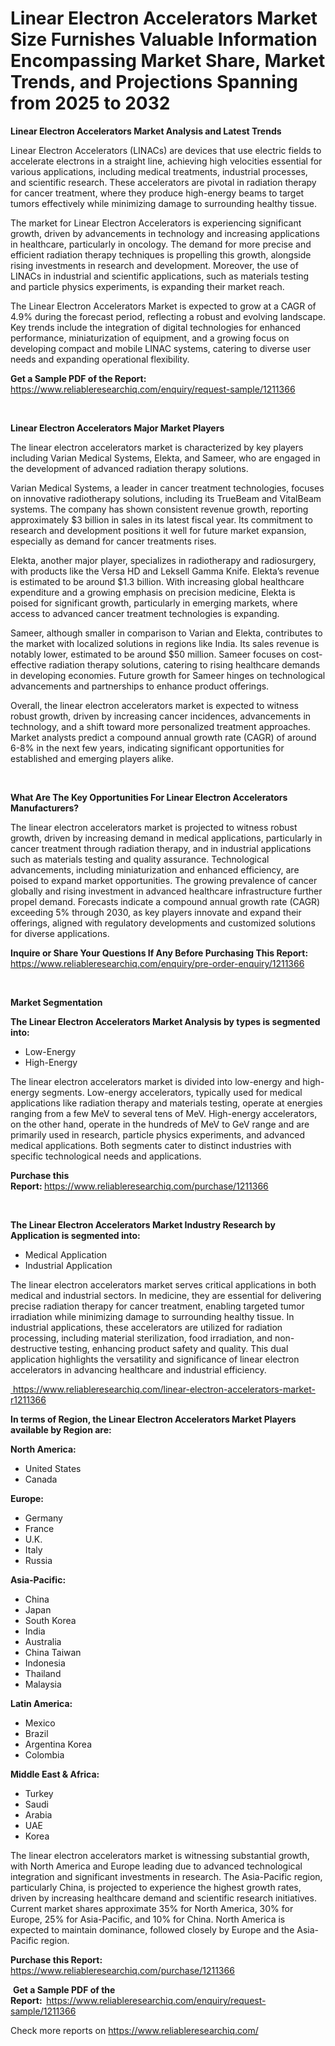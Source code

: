 <p><h1>Linear Electron Accelerators Market Size Furnishes Valuable Information Encompassing Market Share, Market Trends, and Projections Spanning from 2025 to 2032</h1></p><p><strong>Linear Electron Accelerators Market Analysis and Latest Trends</strong></p>
<p><p>Linear Electron Accelerators (LINACs) are devices that use electric fields to accelerate electrons in a straight line, achieving high velocities essential for various applications, including medical treatments, industrial processes, and scientific research. These accelerators are pivotal in radiation therapy for cancer treatment, where they produce high-energy beams to target tumors effectively while minimizing damage to surrounding healthy tissue. </p><p>The market for Linear Electron Accelerators is experiencing significant growth, driven by advancements in technology and increasing applications in healthcare, particularly in oncology. The demand for more precise and efficient radiation therapy techniques is propelling this growth, alongside rising investments in research and development. Moreover, the use of LINACs in industrial and scientific applications, such as materials testing and particle physics experiments, is expanding their market reach.</p><p>The Linear Electron Accelerators Market is expected to grow at a CAGR of 4.9% during the forecast period, reflecting a robust and evolving landscape. Key trends include the integration of digital technologies for enhanced performance, miniaturization of equipment, and a growing focus on developing compact and mobile LINAC systems, catering to diverse user needs and expanding operational flexibility.</p></p>
<p><strong>Get a Sample PDF of the Report:&nbsp;</strong> <a href="https://www.reliableresearchiq.com/enquiry/request-sample/1211366?utm_campaign=1720&utm_medium=2&utm_source=Github&utm_content=ia&utm_term=24032025&utm_id=linear-electron-accelerators">https://www.reliableresearchiq.com/enquiry/request-sample/1211366</a></p>
<p>&nbsp;</p>
<p><strong>Linear Electron Accelerators Major Market Players</strong></p>
<p><p>The linear electron accelerators market is characterized by key players including Varian Medical Systems, Elekta, and Sameer, who are engaged in the development of advanced radiation therapy solutions.</p><p>Varian Medical Systems, a leader in cancer treatment technologies, focuses on innovative radiotherapy solutions, including its TrueBeam and VitalBeam systems. The company has shown consistent revenue growth, reporting approximately $3 billion in sales in its latest fiscal year. Its commitment to research and development positions it well for future market expansion, especially as demand for cancer treatments rises.</p><p>Elekta, another major player, specializes in radiotherapy and radiosurgery, with products like the Versa HD and Leksell Gamma Knife. Elekta’s revenue is estimated to be around $1.3 billion. With increasing global healthcare expenditure and a growing emphasis on precision medicine, Elekta is poised for significant growth, particularly in emerging markets, where access to advanced cancer treatment technologies is expanding.</p><p>Sameer, although smaller in comparison to Varian and Elekta, contributes to the market with localized solutions in regions like India. Its sales revenue is notably lower, estimated to be around $50 million. Sameer focuses on cost-effective radiation therapy solutions, catering to rising healthcare demands in developing economies. Future growth for Sameer hinges on technological advancements and partnerships to enhance product offerings.</p><p>Overall, the linear electron accelerators market is expected to witness robust growth, driven by increasing cancer incidences, advancements in technology, and a shift toward more personalized treatment approaches. Market analysts predict a compound annual growth rate (CAGR) of around 6-8% in the next few years, indicating significant opportunities for established and emerging players alike.</p></p>
<p>&nbsp;</p>
<p><strong>What Are The Key Opportunities For Linear Electron Accelerators Manufacturers?</strong></p>
<p><p>The linear electron accelerators market is projected to witness robust growth, driven by increasing demand in medical applications, particularly in cancer treatment through radiation therapy, and in industrial applications such as materials testing and quality assurance. Technological advancements, including miniaturization and enhanced efficiency, are poised to expand market opportunities. The growing prevalence of cancer globally and rising investment in advanced healthcare infrastructure further propel demand. Forecasts indicate a compound annual growth rate (CAGR) exceeding 5% through 2030, as key players innovate and expand their offerings, aligned with regulatory developments and customized solutions for diverse applications.</p></p>
<p><strong>Inquire or Share Your Questions If Any Before Purchasing This Report:</strong> <a href="https://www.reliableresearchiq.com/enquiry/pre-order-enquiry/1211366?utm_campaign=1720&utm_medium=2&utm_source=Github&utm_content=ia&utm_term=24032025&utm_id=linear-electron-accelerators">https://www.reliableresearchiq.com/enquiry/pre-order-enquiry/1211366</a></p>
<p>&nbsp;</p>
<p><strong>Market Segmentation</strong></p>
<p><strong>The Linear Electron Accelerators Market Analysis by types is segmented into:</strong></p>
<p><ul><li>Low-Energy</li><li>High-Energy</li></ul></p>
<p><p>The linear electron accelerators market is divided into low-energy and high-energy segments. Low-energy accelerators, typically used for medical applications like radiation therapy and materials testing, operate at energies ranging from a few MeV to several tens of MeV. High-energy accelerators, on the other hand, operate in the hundreds of MeV to GeV range and are primarily used in research, particle physics experiments, and advanced medical applications. Both segments cater to distinct industries with specific technological needs and applications.</p></p>
<p><strong>Purchase this Report:&nbsp;</strong><a href="https://www.reliableresearchiq.com/purchase/1211366?utm_campaign=1720&utm_medium=2&utm_source=Github&utm_content=ia&utm_term=24032025&utm_id=linear-electron-accelerators">https://www.reliableresearchiq.com/purchase/1211366</a></p>
<p>&nbsp;</p>
<p><strong>The Linear Electron Accelerators Market Industry Research by Application is segmented into:</strong></p>
<p><ul><li>Medical Application</li><li>Industrial Application</li></ul></p>
<p><p>The linear electron accelerators market serves critical applications in both medical and industrial sectors. In medicine, they are essential for delivering precise radiation therapy for cancer treatment, enabling targeted tumor irradiation while minimizing damage to surrounding healthy tissue. In industrial applications, these accelerators are utilized for radiation processing, including material sterilization, food irradiation, and non-destructive testing, enhancing product safety and quality. This dual application highlights the versatility and significance of linear electron accelerators in advancing healthcare and industrial efficiency.</p></p>
<p><a href="https://www.reliableresearchiq.com/linear-electron-accelerators-market-r1211366?utm_campaign=1720&utm_medium=2&utm_source=Github&utm_content=ia&utm_term=24032025&utm_id=linear-electron-accelerators">&nbsp;https://www.reliableresearchiq.com/linear-electron-accelerators-market-r1211366</a></p>
<p><strong>In terms of Region, the Linear Electron Accelerators Market Players available by Region are:</strong></p>
<p>
    <p> <strong> North America: </strong>
        <ul>
            <li>United States</li>
            <li>Canada</li>
        </ul>
        </p> 
    <p> <strong> Europe: </strong>
        <ul>
            <li>Germany</li>
            <li>France</li>
            <li>U.K.</li>
            <li>Italy</li>
            <li>Russia</li>
        </ul>
        </p> 
    <p> <strong> Asia-Pacific: </strong>
        <ul>
            <li>China</li>
            <li>Japan</li>
            <li>South Korea</li>
            <li>India</li>
            <li>Australia</li>
            <li>China Taiwan</li>
            <li>Indonesia</li>
            <li>Thailand</li>
            <li>Malaysia</li>
        </ul>
        </p> 
    <p> <strong> Latin America: </strong>
        <ul>
            <li>Mexico</li>
            <li>Brazil</li>
            <li>Argentina Korea</li>
            <li>Colombia</li>
        </ul>
        </p> 
    <p> <strong> Middle East & Africa: </strong>
        <ul>
            <li>Turkey</li>
            <li>Saudi</li>
            <li>Arabia</li>
            <li>UAE</li>
            <li>Korea</li>
        </ul>
    </p>
    </p>
<p><p>The linear electron accelerators market is witnessing substantial growth, with North America and Europe leading due to advanced technological integration and significant investments in research. The Asia-Pacific region, particularly China, is projected to experience the highest growth rates, driven by increasing healthcare demand and scientific research initiatives. Current market shares approximate 35% for North America, 30% for Europe, 25% for Asia-Pacific, and 10% for China. North America is expected to maintain dominance, followed closely by Europe and the Asia-Pacific region.</p></p>
<p><strong>Purchase this Report: </strong><a href="https://www.reliableresearchiq.com/purchase/1211366?utm_campaign=1720&utm_medium=2&utm_source=Github&utm_content=ia&utm_term=24032025&utm_id=linear-electron-accelerators">https://www.reliableresearchiq.com/purchase/1211366</a></p>
<p>&nbsp;<strong>Get a Sample PDF of the Report:&nbsp;&nbsp;</strong><a href="https://www.reliableresearchiq.com/enquiry/request-sample/1211366?utm_campaign=1720&utm_medium=2&utm_source=Github&utm_content=ia&utm_term=24032025&utm_id=linear-electron-accelerators">https://www.reliableresearchiq.com/enquiry/request-sample/1211366</a></p>
<p><strong></strong></p>
<p>Check more reports on <a href="https://www.reliableresearchiq.com/?utm_campaign=1720&utm_medium=2&utm_source=Github&utm_content=ia&utm_term=24032025&utm_id=linear-electron-accelerators">https://www.reliableresearchiq.com/</a></p>